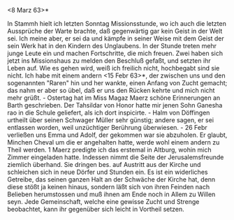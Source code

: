  <8 Marz 63>*

In Stammh hielt ich letzten Sonntag Missionsstunde, wo ich auch die letzten Aussprüche der Warte brachte, daß gegenwärtig gar kein Geist in der Welt sei. Ich meine aber, er sei da und kämpfe in seiner Weise mit dem Geist der sein Werk hat in den Kindern des Unglaubens. In der Stunde treten mehr junge Leute ein und machen Fortschritte, die mich freuen. Zwei haben sich jetzt ins Missionshaus zu melden den Beschluß gefaßt, und setzten ihr Leben auf. Wie es gehen wird, weiß ich freilich nicht, hochbegabt sind sie nicht. Ich habe mit einem andern <15 Febr 63>*, der zwischen uns und den sogenannten "Raren" hin und her wankte, einen Anfang von Zucht gemacht; das nahm er aber so übel, daß er uns den Rücken kehrte und mich nicht mehr grüßt. - Ostertag hat im Miss Magaz Maerz schöne Erinnerungen an Barth geschrieben. Der Tahsildar von Honor hatte mir jenen Sohn Ganesha rao in die Schule geliefert, als ich dort inspicirte. - Halm von Döffingen urtheilt über seinen Schwager Müller sehr günstig; andere sagen, er sei entlassen worden, weil unzüchtiger Berührung überwiesen. - 26 Febr verließen uns Emma und Adolf, der gekommen war sie abzuholen. Er glaubt, Minchen Cheval um die er angehalten hatte, werde wohl einem andern zu Theil werden. 1 Maerz predigte ich das erstemal in Altburg, wohin mich Zimmer eingeladen hatte. Indessen nimmt die Seite der Jerusalemsfreunde ziemlich überhand. Sie dringen bes. auf Austritt aus der Kirche und schleichen sich in neue Dörfer und Stunden ein. Es ist ein widerliches Getreibe, das seinen ganzen Halt an der Schwäche der Kirche hat, denn diese stößt ja keinen hinaus, sondern läßt sich von ihren Feinden nach Belieben herumstossen und muß ihnen am Ende noch in Allem zu Willen seyn. Jede Gemeinschaft, welche eine gewisse Zucht und Strenge beobachtet, kann ihr gegenüber sich leicht in Vortheil setzen.
